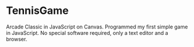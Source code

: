 # TennisGame
Arcade Classic in JavaScript on Canvas. Programmed my first simple game in JavaScript. No special software required, only a text editor and a browser. 
